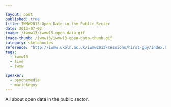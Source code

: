 ```yaml
---

layout: post
published: true
title: IWMW2013 Open Date in the Public Sector
date: 2013-07-02
image: /iwmw13/iwmw13-open-data.gif
image-thumb: /iwmw13/iwmw13-open-data-thumb.gif
category: sketchnotes
reference: "http://iwmw.ukoln.ac.uk/iwmw2013/sessions/hirst-guy/index.html"
tags:
  - iwmw13
  - live
  - iwmw

speaker:
  - psychemedia
  - mariekeguy
---
```


All about open data in the public sector.
